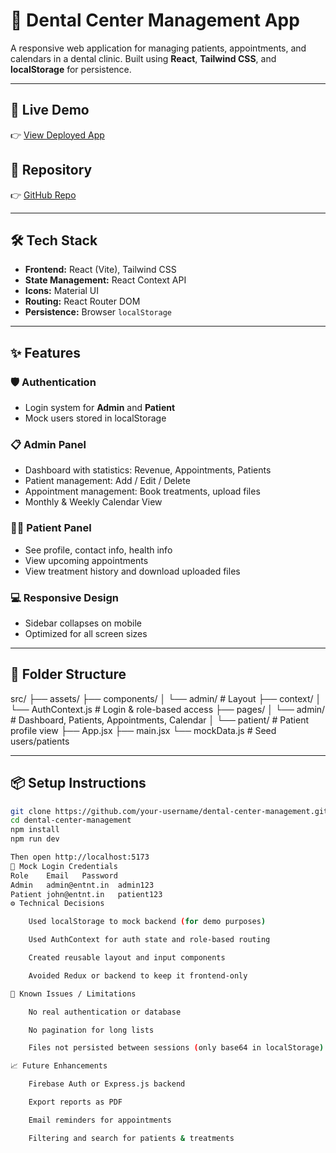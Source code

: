 # 🦷 Dental Center Management App

A responsive web application for managing patients, appointments, and calendars in a dental clinic. Built using **React**, **Tailwind CSS**, and **localStorage** for persistence.

---

## 🚀 Live Demo
👉 [View Deployed App](https://your-deployed-link.vercel.app)

## 📁 Repository
👉 [GitHub Repo](https://github.com/your-username/dental-center-management)

---

## 🛠️ Tech Stack

- **Frontend:** React (Vite), Tailwind CSS
- **State Management:** React Context API
- **Icons:** Material UI
- **Routing:** React Router DOM
- **Persistence:** Browser `localStorage`

---

## ✨ Features

### 🛡️ Authentication
- Login system for **Admin** and **Patient**
- Mock users stored in localStorage

### 📋 Admin Panel
- Dashboard with statistics: Revenue, Appointments, Patients
- Patient management: Add / Edit / Delete
- Appointment management: Book treatments, upload files
- Monthly & Weekly Calendar View

### 🧑‍⚕️ Patient Panel
- See profile, contact info, health info
- View upcoming appointments
- View treatment history and download uploaded files

### 💻 Responsive Design
- Sidebar collapses on mobile
- Optimized for all screen sizes

---

## 📁 Folder Structure
src/
├── assets/
├── components/
│ └── admin/ # Layout
├── context/
│ └── AuthContext.js # Login & role-based access
├── pages/
│ └── admin/ # Dashboard, Patients, Appointments, Calendar
│ └── patient/ # Patient profile view
├── App.jsx
├── main.jsx
└── mockData.js # Seed users/patients


---

## 📦 Setup Instructions

```bash
git clone https://github.com/your-username/dental-center-management.git
cd dental-center-management
npm install
npm run dev

Then open http://localhost:5173
🔐 Mock Login Credentials
Role	Email	Password
Admin	admin@entnt.in	admin123
Patient	john@entnt.in	patient123
⚙️ Technical Decisions

    Used localStorage to mock backend (for demo purposes)

    Used AuthContext for auth state and role-based routing

    Created reusable layout and input components

    Avoided Redux or backend to keep it frontend-only

🧠 Known Issues / Limitations

    No real authentication or database

    No pagination for long lists

    Files not persisted between sessions (only base64 in localStorage)

📈 Future Enhancements

    Firebase Auth or Express.js backend

    Export reports as PDF

    Email reminders for appointments

    Filtering and search for patients & treatments
